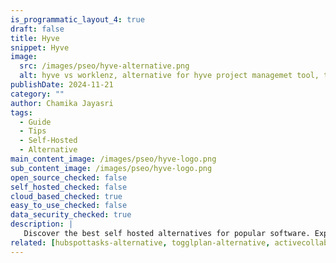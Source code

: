 ```yaml
---
is_programmatic_layout_4: true
draft: false
title: Hyve
snippet: Hyve
image:
  src: /images/pseo/hyve-alternative.png
  alt: hyve vs worklenz, alternative for hyve project managemet tool, task management, resource management, productivity, self-hosted
publishDate: 2024-11-21
category: ""
author: Chamika Jayasri
tags:
  - Guide
  - Tips
  - Self-Hosted
  - Alternative
main_content_image: /images/pseo/hyve-logo.png
sub_content_image: /images/pseo/hyve-logo.png
open_source_checked: false
self_hosted_checked: false
cloud_based_checked: true
easy_to_use_checked: false
data_security_checked: true
description: |
   Discover the best self hosted alternatives for popular software. Explore our comprehensive guides and find the perfect solution for your needs today.
related: [hubspottasks-alternative, togglplan-alternative, activecollab-alternative, kissflow-alternative]
---
```

